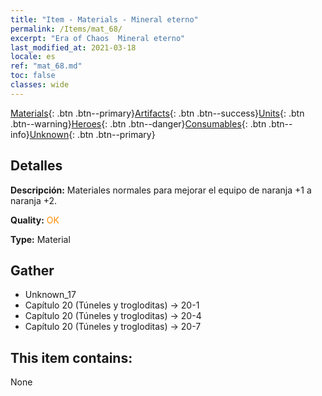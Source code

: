 ```yaml
---
title: "Item - Materials - Mineral eterno"
permalink: /Items/mat_68/
excerpt: "Era of Chaos  Mineral eterno"
last_modified_at: 2021-03-18
locale: es
ref: "mat_68.md"
toc: false
classes: wide
---
```

 [Materials](/es/Items/){: .btn .btn--primary}[Artifacts](/es/Items/Artifacts/){: .btn .btn--success}[Units](/es/Items/Units/){: .btn .btn--warning}[Heroes](/es/Items/Heroes/){: .btn .btn--danger}[Consumables](/es/Items/Consumables/){: .btn .btn--info}[Unknown](/es/Items/Unknown/){: .btn .btn--primary}

## Detalles
 **Descripción:** Materiales normales para mejorar el equipo de naranja +1 a naranja +2.

 **Quality:** <span style="color: #FF8C00">OK</span>

 **Type:** Material

## Gather

*    Unknown_17 
*    Capítulo 20 (Túneles y trogloditas) -> 20-1 
*    Capítulo 20 (Túneles y trogloditas) -> 20-4 
*    Capítulo 20 (Túneles y trogloditas) -> 20-7 

## This item contains:

  None

